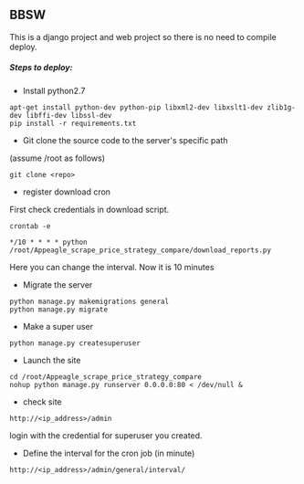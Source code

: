 
## BBSW
This is a django project and web project so there is no need to compile deploy.

##### Steps to deploy:

- Install python2.7
```
apt-get install python-dev python-pip libxml2-dev libxslt1-dev zlib1g-dev libffi-dev libssl-dev
pip install -r requirements.txt
```

- Git clone the source code to the server's specific path

(assume /root as follows)

```
git clone <repo>
```

- register download cron

First check credentials in download script.
```
crontab -e

*/10 * * * * python /root/Appeagle_scrape_price_strategy_compare/download_reports.py

```
Here you can change the interval. Now it is 10 minutes

- Migrate the server
```
python manage.py makemigrations general
python manage.py migrate
```
- Make a super user
```
python manage.py createsuperuser
```
- Launch the site
```
cd /root/Appeagle_scrape_price_strategy_compare
nohup python manage.py runserver 0.0.0.0:80 < /dev/null &
```
- check site
```
http://<ip_address>/admin
```
login with the credential for superuser you created.

- Define the interval for the cron job (in minute)
```
http://<ip_address>/admin/general/interval/

```
